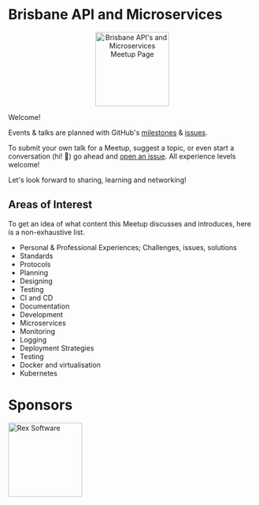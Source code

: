 # Brisbane API and Microservices

<p align="center">
  <a href="https://www.meetup.com/Brisbane-APIs-and-Microservices" title="Brisbane API's and Microservices Meetup Page" target="_blank">
    <img width="150px" alt="Brisbane API's and Microservices Meetup Page" src="https://cdn.rawgit.com/loklaan/162587ce0c35e7a33f917d1f975c0aba/raw/1cb9beed5f6b05815055d4f23ca698f0a335fe93/meetup.svg" />
  </a>
</p>

Welcome!

Events & talks are planned with GitHub's [milestones](https://github.com/brisbane-api-meetup/events/milestones) & [issues](https://github.com/brisbane-api-meetup/events/issues).

To submit your own talk for a Meetup, suggest a topic, or even start a conversation (hi! :wave:) go ahead and [open an issue](https://github.com/brisbane-api-meetup/events/issues/new). All experience levels welcome!

Let's look forward to sharing, learning and networking!

## Areas of Interest

To get an idea of what content this Meetup discusses and introduces, here is a non-exhaustive list.

- Personal & Professional Experiences; Challenges, issues, solutions
- Standards
- Protocols
- Planning
- Designing
- Testing
- CI and CD
- Documentation
- Development
- Microservices
- Monitoring
- Logging
- Deployment Strategies
- Testing
- Docker and virtualisation
- Kubernetes

# Sponsors

<p>
  <a href="https://www.rexsoftware.com/" title="Rex Software" target="_blank">
    <img height="150px" alt="Rex Software" src="https://cdn.rawgit.com/loklaan/162587ce0c35e7a33f917d1f975c0aba/raw/debe6cacb0e6951d0e9f59893bd14f49a92307cb/rexsoftware.svg" />
  </a>
</p> 
